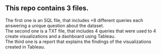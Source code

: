## This repo contains 3 files. <br />
The first one is an SQL file, that includes +8 different queries each answering a unique question about the dataset. <br />
The second one is a TXT file, that includes 4 queries that were used to 4 create visualizations and a dashboard using Tableau. <br />
The third one is a report that explains the findings of the visualizations created in Tableau.
